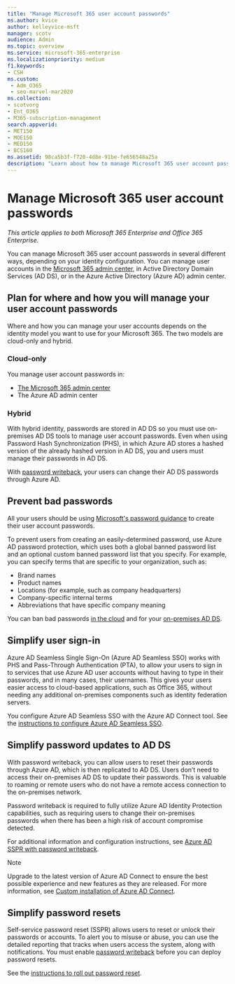 ```yaml
---
title: "Manage Microsoft 365 user account passwords"
ms.author: kvice
author: kelleyvice-msft
manager: scotv
audience: Admin
ms.topic: overview
ms.service: microsoft-365-enterprise
ms.localizationpriority: medium
f1.keywords:
- CSH
ms.custom: 
 - Adm_O365
 - seo-marvel-mar2020
ms.collection:
- scotvorg
- Ent_O365
- M365-subscription-management
search.appverid:
- MET150
- MOE150
- MED150
- BCS160
ms.assetid: 98ca5b3f-f720-4d8e-91be-fe656548a25a
description: "Learn about how to manage Microsoft 365 user account passwords."
---
```


# Manage Microsoft 365 user account passwords

*This article applies to both Microsoft 365 Enterprise and Office 365 Enterprise.*

You can manage Microsoft 365 user account passwords in several different ways, depending on your identity configuration. You can manage user accounts in the [Microsoft 365 admin center](/admin), in Active Directory Domain Services (AD DS), or in the Azure Active Directory (Azure AD) admin center.

## Plan for where and how you will manage your user account passwords

Where and how you can manage your user accounts depends on the identity model you want to use for your Microsoft 365. The two models are cloud-only and hybrid.
  
### Cloud-only

You manage user account passwords in:

- [The Microsoft 365 admin center](/admin)
- The Azure AD admin center
    
### Hybrid

With hybrid identity, passwords are stored in AD DS so you must use on-premises AD DS tools to manage user account passwords. Even when using Password Hash Synchronization (PHS), in which Azure AD stores a hashed version of the already hashed version in AD DS, you and users must manage their passwords in AD DS.

With [password writeback](#pw_writeback), your users can change their AD DS passwords through Azure AD.

## Prevent bad passwords

All your users should be using [Microsoft's password guidance](https://www.microsoft.com/research/publication/password-guidance) to create their user account passwords.

To prevent users from creating an easily-determined password, use Azure AD password protection, which uses both a global banned password list and an optional custom banned password list that you specify. For example, you can specify terms that are specific to your organization, such as:

- Brand names
- Product names
- Locations (for example, such as company headquarters)
- Company-specific internal terms
- Abbreviations that have specific company meaning

You can ban bad passwords [in the cloud](/azure/active-directory/authentication/concept-password-ban-bad) and for your [on-premises AD DS](/azure/active-directory/authentication/concept-password-ban-bad-on-premises).

## Simplify user sign-in

Azure AD Seamless Single Sign-On (Azure AD Seamless SSO) works with PHS and Pass-Through Authentication (PTA), to allow your users to sign in to services that use Azure AD user accounts without having to type in their passwords, and in many cases, their usernames. This gives your users easier access to cloud-based applications, such as Office 365, without needing any additional on-premises components such as identity federation servers.

You configure Azure AD Seamless SSO with the Azure AD Connect tool. See the [instructions to configure Azure AD Seamless SSO](/azure/active-directory/connect/active-directory-aadconnect-sso-quick-start).

<a name="pw_writeback"></a>
## Simplify password updates to AD DS

With password writeback, you can allow users to reset their passwords through Azure AD, which is then replicated to AD DS. Users don’t need to access their on-premises AD DS to update their passwords. This is valuable to roaming or remote users who do not have a remote access connection to the on-premises network.

Password writeback is required to fully utilize Azure AD Identity Protection capabilities, such as requiring users to change their on-premises passwords when there has been a high risk of account compromise detected.

For additional information and configuration instructions, see [Azure AD SSPR with password writeback](/azure/active-directory/active-directory-passwords-writeback).

>[!Note]
>Upgrade to the latest version of Azure AD Connect to ensure the best possible experience and new features as they are released. For more information, see [Custom installation of Azure AD Connect](/azure/active-directory/connect/active-directory-aadconnect-get-started-custom).
>

## Simplify password resets

Self-service password reset (SSPR) allows users to reset or unlock their passwords or accounts. To alert you to misuse or abuse, you can use the detailed reporting that tracks when users access the system, along with notifications. You must enable [password writeback](#pw_writeback) before you can deploy password resets.

See the [instructions to roll out password reset](/azure/active-directory/authentication/howto-sspr-deployment).